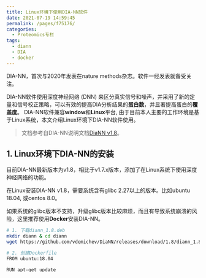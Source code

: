 ```yaml
---
title: Linux环境下使用DIA-NN软件
date: 2021-07-19 14:59:45
permalink: /pages/f75176/
categories:
  - Proteomics专栏
tags:
  - diann
  - DIA
  - docker
---
```


DIA-NN，首次与2020年发表在nature methods杂志。软件一经发表就备受关注。

DIA-NN软件使用深度神经网络 (DNN) 来区分真实信号和噪声，并采用了新的定量和信号校正策略，可以有效的提高DIA分析结果的**蛋白数**，并显著提高蛋白的**覆盖度**。
DIA-NN软件兼容**window**和**Linux**平台, 由于目前本人主要的工作环境是基于Linux系统，本文介绍Linux环境下DIA-NN软件使用。

> 文档参考自DIA-NN说明文档[DiaNN v1.8](https://github.com/vdemichev/DiaNN)。

## 1. Linux环境下DIA-NN的安装
目前DIA-NN最新版本为v1.8，相比于v1.7.x版本，添加了在Linux系统下使用深度神经网络的功能。

在Linux安装DIA-NN v1.8，需要系统含有glibc 2.27以上的版本。比如ubuntu 18.04, 或centos 8.0。

如果系统的glibc版本不支持，升级glibc版本比较麻烦，而且有导致系统崩溃的风险，这里推荐使用**Docker**安装DIA-NN。

```bash
# 1. 下载diann_1.8.deb
mkdir diann & cd diann
wget https://github.com/vdemichev/DiaNN/releases/download/1.8/diann_1.8.deb

# 2. 创建Dockerfile
FROM ubuntu:18.04

RUN apt-get update
RUN apt-get install -y gdebi
WORKDIR /software
ADD diann_1.8.deb ./
RUN gdebi -n diann_1.8.deb

ENV PATH=$PATH:/usr/diann/1.8/
WORKDIR /

# 3. 构建diann 镜像
docker build -t diann:1.8 --network host .
```

## 2. DIA-NN的使用
DIA-NN支持2种DIA数据的搜索方式：
- 基于蛋白序列库的搜索（Library-free）
- 基于谱库的搜索（Library-based）

在多数情况下，**Library-free**的搜索方式优于Library-based的搜索方式，但需要花费更多的时间。

### 2.1. Library-free 搜索
在以下情况，Library-free搜索方式优于Library-based的搜索方式：
- 样本中肽段数较多
- 数据异质性较大 (e.g. 肿瘤样本的异质性较大）
- 色谱梯度较长
- 数据集较大

对于大多数实验，推荐优先尝试Library-free搜索。

```bash
# 大多数参数均为默认参数
docker run -d --name diann -v /mnt/dellfs/:/mnt/dellfs/ diann:1.8 diann-1.8 \
	--f /mnt/dellfs/projects/proteomics/data/DIA/mzML/A20181130_DIA_b1_1.mzML \
	--f /mnt/dellfs/projects/proteomics/data/DIA/mzML/A20181130_DIA_b1_2.mzML \
	--f /mnt/dellfs/projects/proteomics/data/DIA/mzML/A20181130_DIA_b1_3.mzML \
	--lib "" \
	--threads 12 \
	--verbose 1 \
	--out "/mnt/dellfs/projects/proteomics/result/report.tsv" \
	--predictor \
	--qvalue 0.01 \
	--matrices \
	--temp "/mnt/dellfs/projects/proteomics/quant/" \
	--fasta "/mnt/dellfs/projects/proteomics/swissprot_human_20180209_target_IRT_contaminant.fasta" \
	--fasta-search \
	--met-excision \
	--cut K*,R* \
	--missed-cleavages 1 \
	--min-pep-len 5 \
	--max-pep-len 30 \
	--min-pr-mz 400 \
	--max-pr-mz 1200 \
	--min-pr-charge 1 \
	--max-pr-charge 4 \
	--unimod4 \
	--var-mods 1 \
	--var-mod UniMod:35,15.994915,M \
	--reanalyse \
	--smart-profiling
```


### 2.2. Library-based 搜索
指定spectral library即可进行Library-based 搜索。

```bash
docker run -d --name diann -v /mnt/dellfs/:/mnt/dellfs/ diann:1.8 diann-1.8 \
	--f /mnt/dellfs/projects/proteomics/data/DIA/mzML/A20181130_DIA_b1_1.mzML \
	--f /mnt/dellfs/projects/proteomics/data/DIA/mzML/A20181130_DIA_b1_2.mzML \
	--f /mnt/dellfs/projects/proteomics/data/DIA/mzML/A20181130_DIA_b1_3.mzML \
	--lib "/mnt/dellfs/projects/proteomics/lib/lib.tsv" \
	--threads 12 \
	--verbose 1 \
	--out "/mnt/dellfs/projects/proteomics/result/report.tsv" \
	--qvalue 0.01 \
	--matrices \
	--temp "/mnt/dellfs/projects/proteomics/quant/" \
	--fasta "/mnt/dellfs/projects/proteomics/swissprot_human_20180209_target_IRT_contaminant.fasta" \
	--reannotate \
	--met-excision \
	--cut K*,R* \
	--missed-cleavages 1 \
	--min-pep-len 5 \
	--max-pep-len 30 \
	--min-pr-mz 400 \
	--max-pr-mz 1200 \
	--min-pr-charge 1 \
	--max-pr-charge 4 \
	--unimod4 \
	--var-mods 1 \
	--var-mod UniMod:35,15.994915,M \
	# enable Match Between Run
	--reanalyse \
	--smart-profiling
```


### 2.3. DIA-NN建库
DIA-NN建库有两种方法：
- 在library-free模式中，通过in silico-predicted spectral构建谱库。
- 在library-based模式中，完善已有的谱库。

建立谱库需要在命令行中添加`--gen-spec-lib` 和 `--out-lib`。

```bash
# 大多数参数均为默认参数
docker run -d --name diann -v /mnt/dellfs/:/mnt/dellfs/ diann:1.8 diann-1.8 \
	--f /mnt/dellfs/projects/proteomics/data/DIA/mzML/A20181130_DIA_b1_1.mzML \
	--f /mnt/dellfs/projects/proteomics/data/DIA/mzML/A20181130_DIA_b1_2.mzML \
	--f /mnt/dellfs/projects/proteomics/data/DIA/mzML/A20181130_DIA_b1_3.mzML \
	--lib "" \
	--threads 12 \
	--verbose 1 \
	--out "/mnt/dellfs/projects/proteomics/result/report.tsv" \
	--out-lib "/mnt/dellfs/projects/proteomics/lib/lib.tsv" \
	--gen-spec-lib \
	--predictor \
	--qvalue 0.01 \
	--matrices \
	--temp "/mnt/dellfs/projects/proteomics/quant/" \
	--fasta "/mnt/dellfs/projects/proteomics/swissprot_human_20180209_target_IRT_contaminant.fasta" \
	--fasta-search \
	--met-excision \
	--cut K*,R* \
	--missed-cleavages 1 \
	--min-pep-len 5 \
	--max-pep-len 30 \
	--min-pr-mz 400 \
	--max-pr-mz 1200 \
	--min-pr-charge 1 \
	--max-pr-charge 4 \
	--unimod4 \
	--var-mods 1 \
	--var-mod UniMod:35,15.994915,M \
	--reanalyse \
	--smart-profiling

```
